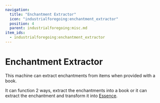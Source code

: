 ```yaml
---
navigation:
  title: "Enchantment Extractor"
  icon: "industrialforegoing:enchantment_extractor"
  position: 4
  parent: industrialforegoing:misc.md
item_ids:
  - industrialforegoing:enchantment_extractor
---
```


# Enchantment Extractor

This machine can extract enchantments from items when provided with a book. 

It can function 2 ways, extract the enchantments into a book or it can extract the enchantment and transform it into [Essence](../agr_husb/essence.md).



<Recipe id="industrialforegoing:enchantment_extractor" />

